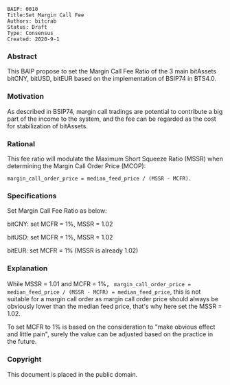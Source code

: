 ```
BAIP: 0010
Title:Set Margin Call Fee
Authors: bitcrab
Status: Draft
Type: Consensus 
Created: 2020-9-1
```
### Abstract
This BAIP propose to set the Margin Call Fee Ratio of the 3 main bitAssets bitCNY, bitUSD, bitEUR based on the implementation of BSIP74 in BTS4.0.

### Motivation
As described in BSIP74, margin call tradings are potential to contribute a big part of the income to the system, and the fee can be regarded as the cost for stabilization of bitAssets.

### Rational
This fee ratio will modulate the Maximum Short Squeeze Ratio (MSSR) when determining the Margin Call Order Price (MCOP):

`margin_call_order_price = median_feed_price / (MSSR - MCFR).
`
### Specifications
Set Margin Call Fee Ratio as below:

bitCNY: set MCFR = 1%, MSSR = 1.02

bitUSD: set MCFR = 1%, MSSR = 1.02

bitEUR: set  MCFR = 1% (MSSR is already 1.02)

### Explanation
While MSSR = 1.01 and MCFR = 1%， `margin_call_order_price = median_feed_price / (MSSR - MCFR) = median_feed_price`, this is not suitable for a margin call order as margin call order price should always be obviously lower than the median feed price, that's why here set the MSSR = 1.02.

To set MCFR to 1% is based on the consideration to "make obvious effect and little pain", surely the value can be adjusted based on the practice in the future.

### Copyright
This document is placed in the public domain.
